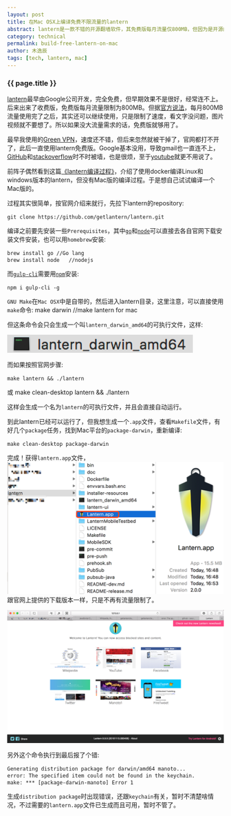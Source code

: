```yaml
---
layout: post
title: 在Mac OSX上编译免费不限流量的lantern
abstract: lantern是一款不错的开源翻墙软件，其免费版每月流量仅800MB，但因为是开源的，其实可以自己编译一个不限流量的版本。本文介绍自己在Mac上编译的过程。
category: technical
permalink: build-free-lantern-on-mac
author: 木逸辰
tags: [tech, lantern, mac]
---
```


### {{ page.title }}

[lantern](https://www.getlantern.org)最早由Google公司开发，完全免费，但早期效果不是很好，经常连不上。后来出来了收费版，免费版每月流量限制为800MB。但据[官方说法](https://github.com/getlantern/forum/issues/378)，每月800MB流量使用完了之后，其实还可以继续使用，只是限制了速度，看文字没问题，图片视频就不要想了。所以如果没大流量需求的话，免费版就够用了。

最早我使用的[Green VPN](https://www.igreenjsq.info)，速度还不错，但后来忽然就被干掉了，官网都打不开了，此后一直使用lantern免费版。Google基本没用，导致gmail也一直连不上，[GitHub](https://github.com)和[stackoverflow](http://stackoverflow.com)时不时被墙，也是很烦，至于[youtube](http://youtube.com)就更不用说了。

前阵子偶然看到这篇[《lantern编译过程》](http://blog.lanyus.com/archives/290.html)，介绍了使用docker编译Linux和windows版本的lantern，但没有Mac版的编译过程。于是想自己试试编译一个Mac版的。

过程其实很简单，按官网介绍来就行，先拉下lantern的repository:

    git clone https://github.com/getlantern/lantern.git

编译之前要先安装一些`Prerequisites`，其中[`go`](http://golang.org)和[`node`](http://nodejs.org)可以直接去各自官网下载安装文件安装，也可以用`homebrew`安装:

    brew install go //Go lang
    brew install node   //nodejs

而[`gulp-cli`](http://gulpjs.com)需要用[`npm`](http://npmjs.com)安装:

    npm i gulp-cli -g

`GNU Make`在`Mac OSX`中是自带的，然后进入lantern目录，这里注意，可以直接使用`make`命令:
    make darwin //make lantern for mac

但这条命令会只会生成一个叫`lantern_darwin_amd64`的可执行文件，这样:

![lantern_darwin_amd64](/assets/images/lantern_darwin_amd64.png)

而如果按照官网步骤:

    make lantern && ./lantern

或
    make clean-desktop lantern && ./lantern

这样会生成一个名为`lantern`的可执行文件，并且会直接自动运行。

到此lantern已经可以运行了，但我想生成一个`.app`文件，查看`Makefile`文件，有好几个`package`任务，找到Mac平台的`package-darwin`，重新编译:

    make clean-desktop package-darwin

完成！获得`lantern.app`文件，
![lantern_app](/assets/images/lantern_app.png)
跟官网上提供的下载版本一样，只是不再有流量限制了。

![lantern](/assets/images/lantern.png)

另外这个命令执行到最后报了个错:

    Generating distribution package for darwin/amd64 manoto...
    error: The specified item could not be found in the keychain.
    make: *** [package-darwin-manoto] Error 1

生成`distribution package`时出现错误，还跟`keychain`有关，暂时不清楚啥情况，不过需要的`lantern.app`文件已生成而且可用，暂时不管了。

